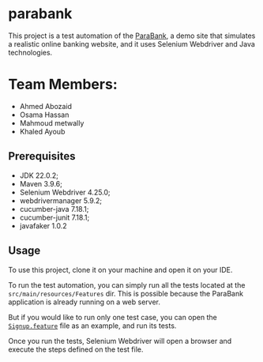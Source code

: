# parabank

This project is a test automation of the [ParaBank](https://parabank.parasoft.com/parabank/index.htm), a demo site that simulates a realistic
online banking website, and it uses Selenium Webdriver and Java technologies.

# Team Members:
- Ahmed Abozaid
- Osama Hassan
- Mahmoud metwally
- Khaled Ayoub
  
## Prerequisites
- JDK 22.0.2;
- Maven 3.9.6;
- Selenium Webdriver 4.25.0;
- webdrivermanager 5.9.2;
- cucumber-java 7.18.1;
- cucumber-junit 7.18.1;
- javafaker 1.0.2


## Usage
To use this project, clone it on your machine and open it on your IDE.

To run the test automation, you can simply run all the tests located  at the `src/main/resources/Features` dir. This is possible
because the ParaBank application is already running on a web server. 

But if you would like to run only one test case, you can open the
[`Signup.feature`](https://github.com/AhmedMAbuzaid1998/parabank/blob/main/src/main/resources/Features/01_SignUp.feature)
file as an example, and run its tests.

Once you run the tests, Selenium Webdriver will open a browser and execute the steps defined on the test file.
